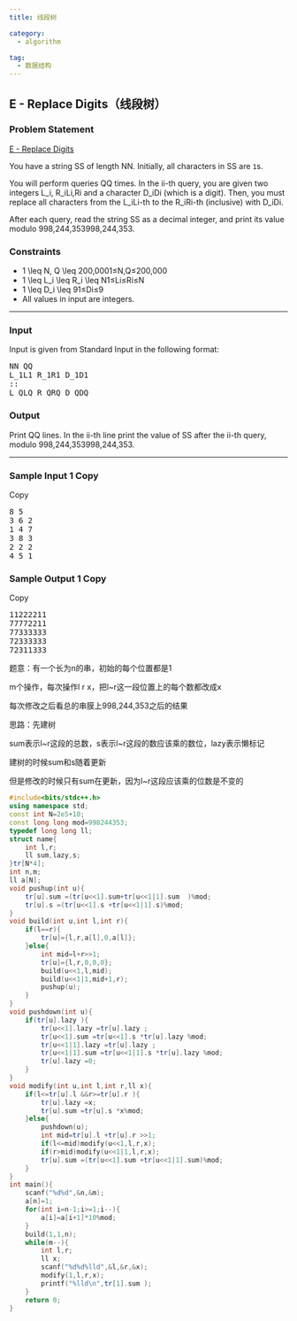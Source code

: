 ```yaml
---
title: 线段树

category:
  - algorithm

tag:
  - 数据结构
---
```



## E - Replace Digits（线段树）

<h3>Problem Statement</h3>

<p><a data-link-desc="AtCoder is a programming contest site for anyone from beginners to experts. We hold weekly programming contests online." data-link-icon="https://img.atcoder.jp/assets/favicon.png" data-link-title="E - Replace Digits" href="https://atcoder.jp/contests/abl/tasks/abl_e" title="E - Replace Digits">E - Replace Digits</a></p>

<p>You have a string SS of length NN. Initially, all characters in SS are <code>1</code>s.</p>

<p>You will perform queries QQ times. In the ii-th query, you are given two integers L_i, R_iLi​,Ri​ and a character D_iDi​ (which is a digit). Then, you must replace all characters from the L_iLi​-th to the R_iRi​-th (inclusive) with D_iDi​.</p>

<p>After each query, read the string SS as a decimal integer, and print its value modulo 998,244,353998,244,353.</p>

<h3>Constraints</h3>

<ul><li>1 \leq N, Q \leq 200,0001≤N,Q≤200,000</li>
	<li>1 \leq L_i \leq R_i \leq N1≤Li​≤Ri​≤N</li>
	<li>1 \leq D_i \leq 91≤Di​≤9</li>
	<li>All values in input are integers.</li>
</ul><hr /><h3>Input</h3>

<p>Input is given from Standard Input in the following format:</p>

<pre>
NN QQ
L_1L1​ R_1R1​ D_1D1​
::
L_QLQ​ R_QRQ​ D_QDQ​
</pre>

<h3>Output</h3>

<p>Print QQ lines. In the ii-th line print the value of SS after the ii-th query, modulo 998,244,353998,244,353.</p>

<hr /><h3>Sample Input 1 Copy</h3>

<p>Copy</p>

<pre id="pre-sample0">
8 5
3 6 2
1 4 7
3 8 3
2 2 2
4 5 1
</pre>

<h3>Sample Output 1 Copy</h3>

<p>Copy</p>

<pre id="pre-sample1">
11222211
77772211
77333333
72333333
72311333
</pre>

<p></p>

<p>题意：有一个长为n的串，初始的每个位置都是1</p>

<p>m个操作，每次操作l r x，把l~r这一段位置上的每个数都改成x</p>

<p>每次修改之后看总的串膜上998,244,353之后的结果</p>

<p>思路：先建树</p>

<p>sum表示l~r这段的总数，s表示l~r这段的数应该乘的数位，lazy表示懒标记</p>

<p>建树的时候sum和s随着更新</p>

<p>但是修改的时候只有sum在更新，因为l~r这段应该乘的位数是不变的</p>


```cpp
#include<bits/stdc++.h>
using namespace std;
const int N=2e5+10;
const long long mod=998244353;
typedef long long ll;
struct name{
	int l,r;
	ll sum,lazy,s;
}tr[N*4];
int n,m;
ll a[N];
void pushup(int u){
	tr[u].sum =(tr[u<<1].sum+tr[u<<1|1].sum  )%mod;
	tr[u].s =(tr[u<<1].s +tr[u<<1|1].s)%mod;
}
void build(int u,int l,int r){
	if(l==r){
		tr[u]={l,r,a[l],0,a[l]};
	}else{
		int mid=l+r>>1;
		tr[u]={l,r,0,0,0};
		build(u<<1,l,mid);
		build(u<<1|1,mid+1,r);
		pushup(u);
	}
}
void pushdown(int u){
	if(tr[u].lazy ){
		tr[u<<1].lazy =tr[u].lazy ;
		tr[u<<1].sum =tr[u<<1].s *tr[u].lazy %mod;
		tr[u<<1|1].lazy =tr[u].lazy ;
		tr[u<<1|1].sum =tr[u<<1|1].s *tr[u].lazy %mod;
		tr[u].lazy =0;		
	}
}
void modify(int u,int l,int r,ll x){
	if(l<=tr[u].l &&r>=tr[u].r ){
		tr[u].lazy =x;
		tr[u].sum =tr[u].s *x%mod;
	}else{
		pushdown(u);
		int mid=tr[u].l +tr[u].r >>1;
		if(l<=mid)modify(u<<1,l,r,x);
		if(r>mid)modify(u<<1|1,l,r,x);
		tr[u].sum =(tr[u<<1].sum +tr[u<<1|1].sum)%mod; 
	}
}
int main(){
	scanf("%d%d",&n,&m);
	a[n]=1;
	for(int i=n-1;i>=1;i--){
		a[i]=a[i+1]*10%mod;
	}
	build(1,1,n);
	while(m--){
		int l,r;
		ll x;
		scanf("%d%d%lld",&l,&r,&x);
		modify(1,l,r,x);
		printf("%lld\n",tr[1].sum );
	}
	return 0;
}
```


<p></p>

